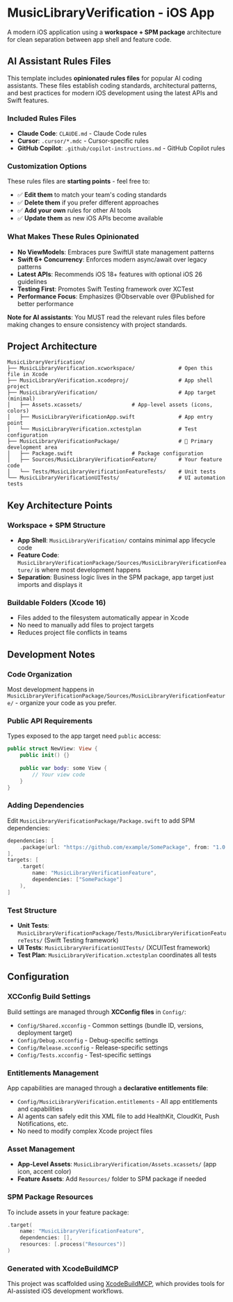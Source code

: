 # MusicLibraryVerification - iOS App

A modern iOS application using a **workspace + SPM package** architecture for clean separation between app shell and feature code.

## AI Assistant Rules Files

This template includes **opinionated rules files** for popular AI coding assistants. These files establish coding standards, architectural patterns, and best practices for modern iOS development using the latest APIs and Swift features.

### Included Rules Files
- **Claude Code**: `CLAUDE.md` - Claude Code rules
- **Cursor**: `.cursor/*.mdc` - Cursor-specific rules
- **GitHub Copilot**: `.github/copilot-instructions.md` - GitHub Copilot rules

### Customization Options
These rules files are **starting points** - feel free to:
- ✅ **Edit them** to match your team's coding standards
- ✅ **Delete them** if you prefer different approaches
- ✅ **Add your own** rules for other AI tools
- ✅ **Update them** as new iOS APIs become available

### What Makes These Rules Opinionated
- **No ViewModels**: Embraces pure SwiftUI state management patterns
- **Swift 6+ Concurrency**: Enforces modern async/await over legacy patterns
- **Latest APIs**: Recommends iOS 18+ features with optional iOS 26 guidelines
- **Testing First**: Promotes Swift Testing framework over XCTest
- **Performance Focus**: Emphasizes @Observable over @Published for better performance

**Note for AI assistants**: You MUST read the relevant rules files before making changes to ensure consistency with project standards.

## Project Architecture

```
MusicLibraryVerification/
├── MusicLibraryVerification.xcworkspace/              # Open this file in Xcode
├── MusicLibraryVerification.xcodeproj/                # App shell project
├── MusicLibraryVerification/                          # App target (minimal)
│   ├── Assets.xcassets/                # App-level assets (icons, colors)
│   ├── MusicLibraryVerificationApp.swift              # App entry point
│   └── MusicLibraryVerification.xctestplan            # Test configuration
├── MusicLibraryVerificationPackage/                   # 🚀 Primary development area
│   ├── Package.swift                   # Package configuration
│   ├── Sources/MusicLibraryVerificationFeature/       # Your feature code
│   └── Tests/MusicLibraryVerificationFeatureTests/    # Unit tests
└── MusicLibraryVerificationUITests/                   # UI automation tests
```

## Key Architecture Points

### Workspace + SPM Structure
- **App Shell**: `MusicLibraryVerification/` contains minimal app lifecycle code
- **Feature Code**: `MusicLibraryVerificationPackage/Sources/MusicLibraryVerificationFeature/` is where most development happens
- **Separation**: Business logic lives in the SPM package, app target just imports and displays it

### Buildable Folders (Xcode 16)
- Files added to the filesystem automatically appear in Xcode
- No need to manually add files to project targets
- Reduces project file conflicts in teams

## Development Notes

### Code Organization
Most development happens in `MusicLibraryVerificationPackage/Sources/MusicLibraryVerificationFeature/` - organize your code as you prefer.

### Public API Requirements
Types exposed to the app target need `public` access:
```swift
public struct NewView: View {
    public init() {}
    
    public var body: some View {
        // Your view code
    }
}
```

### Adding Dependencies
Edit `MusicLibraryVerificationPackage/Package.swift` to add SPM dependencies:
```swift
dependencies: [
    .package(url: "https://github.com/example/SomePackage", from: "1.0.0")
],
targets: [
    .target(
        name: "MusicLibraryVerificationFeature",
        dependencies: ["SomePackage"]
    ),
]
```

### Test Structure
- **Unit Tests**: `MusicLibraryVerificationPackage/Tests/MusicLibraryVerificationFeatureTests/` (Swift Testing framework)
- **UI Tests**: `MusicLibraryVerificationUITests/` (XCUITest framework)
- **Test Plan**: `MusicLibraryVerification.xctestplan` coordinates all tests

## Configuration

### XCConfig Build Settings
Build settings are managed through **XCConfig files** in `Config/`:
- `Config/Shared.xcconfig` - Common settings (bundle ID, versions, deployment target)
- `Config/Debug.xcconfig` - Debug-specific settings  
- `Config/Release.xcconfig` - Release-specific settings
- `Config/Tests.xcconfig` - Test-specific settings

### Entitlements Management
App capabilities are managed through a **declarative entitlements file**:
- `Config/MusicLibraryVerification.entitlements` - All app entitlements and capabilities
- AI agents can safely edit this XML file to add HealthKit, CloudKit, Push Notifications, etc.
- No need to modify complex Xcode project files

### Asset Management
- **App-Level Assets**: `MusicLibraryVerification/Assets.xcassets/` (app icon, accent color)
- **Feature Assets**: Add `Resources/` folder to SPM package if needed

### SPM Package Resources
To include assets in your feature package:
```swift
.target(
    name: "MusicLibraryVerificationFeature",
    dependencies: [],
    resources: [.process("Resources")]
)
```

### Generated with XcodeBuildMCP
This project was scaffolded using [XcodeBuildMCP](https://github.com/cameroncooke/XcodeBuildMCP), which provides tools for AI-assisted iOS development workflows.